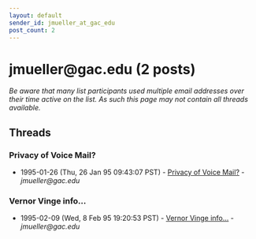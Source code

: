 ```yaml
---
layout: default
sender_id: jmueller_at_gac_edu
post_count: 2
---
```


# jmueller<span>@</span>gac.edu (2 posts)

_Be aware that many list participants used multiple email addresses over their time active on the list. As such this page may not contain all threads available._

## Threads

### Privacy of Voice Mail?
+ 1995-01-26 (Thu, 26 Jan 95 09:43:07 PST) - [Privacy of Voice Mail?](/archive/1995/01/330a681b145e1a71f00e87a94413a07c8abc5ec2836904c7cf2b6b3299c563d6) - _jmueller@gac.edu_

### Vernor Vinge info...
+ 1995-02-09 (Wed, 8 Feb 95 19:20:53 PST) - [Vernor Vinge info...](/archive/1995/02/665c6564e2e52595b11b752d3dbb5d6ac68f57ebcf14b2c7649363e1724d1ce6) - _jmueller@gac.edu_

